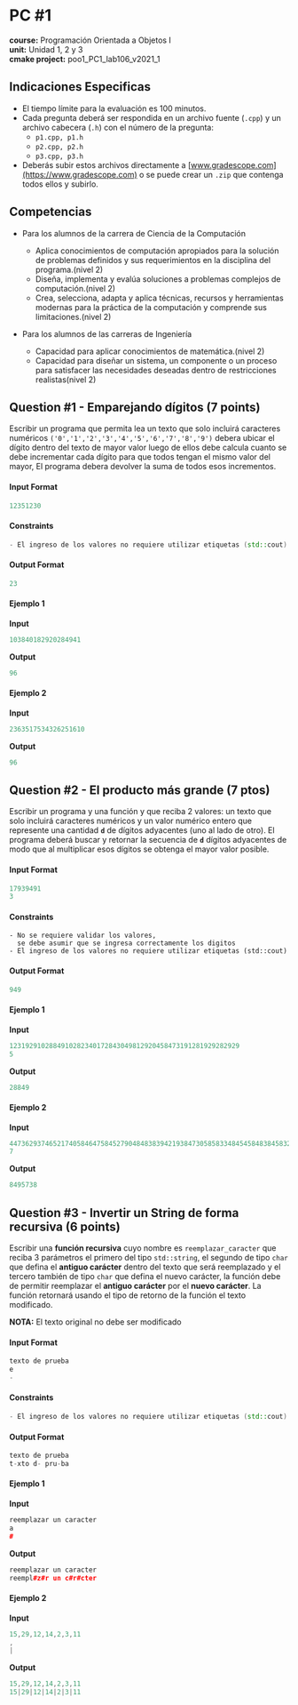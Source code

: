 # PC #1
**course:** Programación Orientada a Objetos I  
**unit:** Unidad 1, 2 y 3  
**cmake project:** poo1_PC1_lab106_v2021_1
## Indicaciones Especificas
- El tiempo límite para la evaluación es 100 minutos.
- Cada pregunta deberá ser respondida en un archivo fuente (`.cpp`) y un archivo cabecera (`.h`) con el número de la pregunta:
  - `p1.cpp, p1.h`
  - `p2.cpp, p2.h`
  - `p3.cpp, p3.h`
- Deberás subir estos archivos directamente a [www.gradescope.com](https://www.gradescope.com) o se puede crear un `.zip` que contenga todos ellos y subirlo.

## Competencias
- Para los alumnos de la carrera de Ciencia de la Computación 
  - Aplica conocimientos de computación  apropiados para la solución de  problemas definidos y sus requerimientos en la disciplina del programa.(nivel 2)
  - Diseña, implementa y evalúa soluciones a problemas complejos de computación.(nivel 2)
  - Crea, selecciona, adapta y aplica técnicas, recursos y herramientas modernas para la práctica de la computación y comprende sus limitaciones.(nivel 2)

- Para los alumnos de las carreras de Ingeniería
  - Capacidad para aplicar conocimientos de matemática.(nivel 2)
  - Capacidad para diseñar un sistema, un componente o un proceso para satisfacer las necesidades deseadas dentro de restricciones realistas(nivel 2)

## Question #1 - Emparejando dígitos (7 points)

Escribir un programa que permita lea un texto que solo incluirá caracteres numéricos `('0','1','2','3','4','5','6','7','8','9')` debera ubicar el dígito dentro del texto de mayor valor luego de ellos debe calcula cuanto se debe incrementar cada dígito para que todos tengan el mismo valor del mayor, El programa debera devolver la suma de todos esos incrementos.

#### Input Format

```cpp
12351230
```

#### Constraints

```cpp
- El ingreso de los valores no requiere utilizar etiquetas (std::cout)
```

#### Output Format

```cpp
23
```
#### Ejemplo 1
**Input**
```cpp
103840182920284941
```
**Output**
```cpp
96
```

#### Ejemplo 2
**Input**
```cpp
2363517534326251610
```
**Output**
```cpp
96
```

## Question #2 - El producto más grande (7 ptos)

Escribir un programa y una función y que reciba 2 valores: un texto que solo incluirá caracteres numéricos y un valor numérico entero que represente una cantidad **`d`** de dígitos adyacentes (uno al lado de otro).
El programa deberá buscar y retornar la secuencia de **`d`** dígitos adyacentes de modo que al multiplicar esos dígitos se obtenga el mayor valor posible.

#### Input Format

```cpp
17939491
3
```

#### Constraints

```
- No se requiere validar los valores, 
  se debe asumir que se ingresa correctamente los digitos
- El ingreso de los valores no requiere utilizar etiquetas (std::cout)
```

#### Output Format

```cpp
949
```

#### Ejemplo 1
**Input**
```cpp
1231929102884910282340172843049812920458473191281929282929
5
```
**Output**
```cpp
28849
```

#### Ejemplo 2
**Input**
```cpp
4473629374652174058464758452790484838394219384730585833484545848384583211838173849573848
7
```
**Output**
```cpp
8495738
```

## Question #3 - Invertir un String de forma recursiva (6 points)

Escribir una **función recursiva** cuyo nombre es `reemplazar_caracter` que reciba 3 parámetros el primero del tipo `std::string`, el segundo de tipo `char` que defina el **antiguo carácter** dentro del texto que será reemplazado y el tercero también de tipo `char` que defina el nuevo carácter, la función debe de permitir reemplazar el **antiguo carácter** por el **nuevo carácter**. La función retornará usando el tipo de retorno de la función el texto modificado. 

**NOTA:** El texto original no debe ser modificado 

#### Input Format

```cpp
texto de prueba 
e
-
```

#### Constraints

```cpp
- El ingreso de los valores no requiere utilizar etiquetas (std::cout)
```

#### Output Format

```cpp
texto de prueba 
t-xto d- pru-ba
```
#### Ejemplo 1
**Input**
```cpp
reemplazar un caracter
a
#
```
**Output**
```cpp
reemplazar un caracter
reempl#z#r un c#r#cter
```

#### Ejemplo 2
**Input**
```cpp
15,29,12,14,2,3,11
,
|
```
**Output**
```cpp
15,29,12,14,2,3,11
15|29|12|14|2|3|11
```
